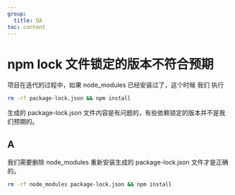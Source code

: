 ```yaml
---
group:
  title: QA
toc: content
---
```


# npm lock 文件锁定的版本不符合预期

项目在迭代的过程中，如果 node_modules 已经安装过了，这个时候 我们 执行

```bash
rm -rf package-lock.json && npm install
```

生成的 package-lock.json 文件内容是有问题的，有些依赖锁定的版本并不是我们预期的。

## A

我们需要删除 node_modules 重新安装生成的 package-lock.json 文件才是正确的。

```bash
rm -rf node_modules package-lock.json && npm install
```
